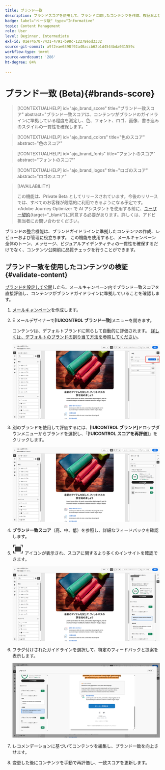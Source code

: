 ```yaml
---
title: ブランド一致
description: ブランドスコアを使用して、ブランドに即したコンテンツを作成、検証および管理する方法について説明します。
badge: label="ベータ版" type="Informative"
topic: Content Management
role: User
level: Beginner, Intermediate
exl-id: 01e74670-7431-4791-b98c-12278e6d3332
source-git-commit: a9f2eae6398f92a40accb62b1d4544bda031559c
workflow-type: tm+mt
source-wordcount: '286'
ht-degree: 84%

---
```


# ブランド一致 (Beta){#brands-score}

>[!CONTEXTUALHELP]
>id="ajo_brand_score"
>title="ブランド一致スコア"
>abstract="ブランド一致スコアは、コンテンツがブランドのガイドラインに準拠している程度を測定し、色、フォント、ロゴ、画像、書き込みのスタイルの一貫性を確保します。"

>[!CONTEXTUALHELP]
>id="ajo_brand_colors"
>title="色のスコア"
>abstract="色のスコア"

>[!CONTEXTUALHELP]
>id="ajo_brand_fonts"
>title="フォントのスコア"
>abstract="フォントのスコア"

>[!CONTEXTUALHELP]
>id="ajo_brand_logos"
>title="ロゴのスコア"
>abstract="ロゴのスコア"

>[!AVAILABILITY]
>
>この機能は、Private Beta としてリリースされています。今後のリリースでは、すべてのお客様が段階的に利用できるようになる予定です。
>&#x200B;>Adobe Journey Optimizer で AI アシスタントを使用する前に、[ユーザー契約](https://www.adobe.com/jp/legal/licenses-terms/adobe-dx-gen-ai-user-guidelines.html){target="_blank"}に同意する必要があります。詳しくは、アドビ担当者にお問い合わせください。

ブランドの整合機能は、ブランドガイドラインに準拠したコンテンツの作成、レビューおよび管理に役立ちます。 この機能を使用すると、メールキャンペーン全体のトーン、メッセージ、ビジュアルアイデンティティの一貫性を確保するだけでなく、コンテンツ公開前に品質チェックを行うことができます。

## ブランド一致を使用したコンテンツの検証 {#validate-content}

[ブランドを設定して公開](brands.md)したら、メールキャンペーン内でブランド一致スコアを直接評価し、コンテンツがブランドガイドラインに準拠していることを確認します。

1. [メールキャンペーン](../campaigns/create-campaign.md)を作成します。

1. E メールデザイナーで&#x200B;**[!UICONTROL ブランド一致]**&#x200B;メニューを開きます。

   コンテンツは、デフォルトブランドに照らして自動的に評価されます。 [詳しくは、デフォルトのブランドの割り当て方法を参照してください](brands.md)。

   ![](assets/brand-score-1.png)

1. 別のブランドを使用して評価するには、**[!UICONTROL ブランド]**&#x200B;ドロップダウンメニューからブランドを選択し、「**[!UICONTROL スコアを再評価]**」をクリックします。

   ![](assets/brand-score-2.png)

1. **ブランド一致スコア**（高、中、低）を参照し、詳細なフィードバックを確認します。

1. ![ 全画面表示アイコンをクリックすると、詳細なインサイト ](assets/do-not-localize/Smock_FullScreen_18_N.svg " 全画面 ") アイコンが表示され、スコアに関するより多くのインサイトを確認できます。

   ![](assets/brand-score-3.png)

1. フラグ付けされたガイドラインを選択して、特定のフィードバックと提案を表示します。

   ![](assets/brand-score-4.png)

1. レコメンデーションに基づいてコンテンツを編集し、ブランド一致を向上させます。

1. 変更した後にコンテンツを手動で再評価し、一致スコアを更新します。
